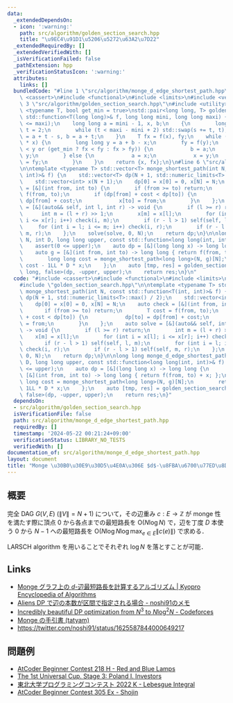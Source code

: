 ```yaml
---
data:
  _extendedDependsOn:
  - icon: ':warning:'
    path: src/algorithm/golden_section_search.hpp
    title: "\u9EC4\u91D1\u5206\u5272\u63A2\u7D22"
  _extendedRequiredBy: []
  _extendedVerifiedWith: []
  _isVerificationFailed: false
  _pathExtension: hpp
  _verificationStatusIcon: ':warning:'
  attributes:
    links: []
  bundledCode: "#line 1 \"src/algorithm/monge_d_edge_shortest_path.hpp\"\n#include\
    \ <cassert>\n#include <functional>\n#include <limits>\n#include <vector>\n#line\
    \ 3 \"src/algorithm/golden_section_search.hpp\"\n#include <utility>\n\ntemplate\
    \ <typename T, bool get_min = true>\nstd::pair<long long, T> golden_section_search(const\
    \ std::function<T(long long)>& f, long long mini, long long maxi) {\n    assert(mini\
    \ <= maxi);\n    long long a = mini - 1, x, b;\n    {\n        long long s = 1,\
    \ t = 2;\n        while (t < maxi - mini + 2) std::swap(s += t, t);\n        x\
    \ = a + t - s, b = a + t;\n    }\n    T fx = f(x), fy;\n    while (a + b != 2\
    \ * x) {\n        long long y = a + b - x;\n        fy = f(y);\n        if (maxi\
    \ < y or (get_min ? fx < fy : fx > fy)) {\n            b = a;\n            a =\
    \ y;\n        } else {\n            a = x;\n            x = y;\n            fx\
    \ = fy;\n        }\n    }\n    return {x, fx};\n}\n#line 6 \"src/algorithm/monge_d_edge_shortest_path.hpp\"\
    \n\ntemplate <typename T> std::vector<T> monge_shortest_path(int N, const std::function<T(int,\
    \ int)>& f) {\n    std::vector<T> dp(N + 1, std::numeric_limits<T>::max() / 2);\n\
    \    std::vector<int> x(N + 1);\n    dp[0] = x[0] = 0, x[N] = N;\n    auto check\
    \ = [&](int from, int to) {\n        if (from >= to) return;\n        T cost =\
    \ f(from, to);\n        if (dp[from] + cost < dp[to]) {\n            dp[to] =\
    \ dp[from] + cost;\n            x[to] = from;\n        }\n    };\n    auto solve\
    \ = [&](auto&& self, int l, int r) -> void {\n        if (l >= r) return;\n  \
    \      int m = (l + r) >> 1;\n        x[m] = x[l];\n        for (int i = x[l];\
    \ i <= x[r]; i++) check(i, m);\n        if (r - l > 1) self(self, l, m);\n   \
    \     for (int i = l; i <= m; i++) check(i, r);\n        if (r - l > 1) self(self,\
    \ m, r);\n    };\n    solve(solve, 0, N);\n    return dp;\n}\n\nlong long monge_d_edge_shortest_path(int\
    \ N, int D, long long upper, const std::function<long long(int, int)>& f) {\n\
    \    assert(0 <= upper);\n    auto dp = [&](long long x) -> long long {\n    \
    \    auto g = [&](int from, int to) -> long long { return f(from, to) + x; };\n\
    \        long long cost = monge_shortest_path<long long>(N, g)[N];\n        return\
    \ cost - 1LL * D * x;\n    };\n    auto [tmp, res] = golden_section_search<long\
    \ long, false>(dp, -upper, upper);\n    return res;\n}\n"
  code: "#include <cassert>\n#include <functional>\n#include <limits>\n#include <vector>\n\
    #include \"golden_section_search.hpp\"\n\ntemplate <typename T> std::vector<T>\
    \ monge_shortest_path(int N, const std::function<T(int, int)>& f) {\n    std::vector<T>\
    \ dp(N + 1, std::numeric_limits<T>::max() / 2);\n    std::vector<int> x(N + 1);\n\
    \    dp[0] = x[0] = 0, x[N] = N;\n    auto check = [&](int from, int to) {\n \
    \       if (from >= to) return;\n        T cost = f(from, to);\n        if (dp[from]\
    \ + cost < dp[to]) {\n            dp[to] = dp[from] + cost;\n            x[to]\
    \ = from;\n        }\n    };\n    auto solve = [&](auto&& self, int l, int r)\
    \ -> void {\n        if (l >= r) return;\n        int m = (l + r) >> 1;\n    \
    \    x[m] = x[l];\n        for (int i = x[l]; i <= x[r]; i++) check(i, m);\n \
    \       if (r - l > 1) self(self, l, m);\n        for (int i = l; i <= m; i++)\
    \ check(i, r);\n        if (r - l > 1) self(self, m, r);\n    };\n    solve(solve,\
    \ 0, N);\n    return dp;\n}\n\nlong long monge_d_edge_shortest_path(int N, int\
    \ D, long long upper, const std::function<long long(int, int)>& f) {\n    assert(0\
    \ <= upper);\n    auto dp = [&](long long x) -> long long {\n        auto g =\
    \ [&](int from, int to) -> long long { return f(from, to) + x; };\n        long\
    \ long cost = monge_shortest_path<long long>(N, g)[N];\n        return cost -\
    \ 1LL * D * x;\n    };\n    auto [tmp, res] = golden_section_search<long long,\
    \ false>(dp, -upper, upper);\n    return res;\n}"
  dependsOn:
  - src/algorithm/golden_section_search.hpp
  isVerificationFile: false
  path: src/algorithm/monge_d_edge_shortest_path.hpp
  requiredBy: []
  timestamp: '2024-05-22 00:21:24+09:00'
  verificationStatus: LIBRARY_NO_TESTS
  verifiedWith: []
documentation_of: src/algorithm/monge_d_edge_shortest_path.hpp
layout: document
title: "Monge \u30B0\u30E9\u30D5\u4E0A\u306E $d$-\u8FBA\u6700\u77ED\u8DEF\u9577"
---
```


## 概要

完全 DAG $G(V, E)\ (\|V\| = N + 1)$ について，その辺重み $c : E \to \mathbb{Z}$ が monge 性を満たす際に頂点 $0$ から各点までの最短路長を $\mathrm{O}(N \log N)$ で，辺を丁度 $D$ 本使う $0$ から $N - 1$ への最短路長を $\mathrm{O}(N \log N \log \max_{e \in E} \|c(e)\|)$ で求める．

LARSCH algorithm を用いることでそれぞれ $\log N$ を落とすことが可能．

## Links
- [Monge グラフ上の $d$-辺最短路長を計算するアルゴリズム \| Kyopro Encyclopedia of Algorithms](https://noshi91.github.io/algorithm-encyclopedia/d-edge-shortest-path-monge)
- [Aliens DP で辺の本数が区間で指定される場合 - noshi91のメモ](https://noshi91.hatenablog.com/entry/2022/01/13/001217)
- [Incredibly beautiful DP optimization from $N^3$ to $N \log^2 N$ - Codeforces](https://codeforces.com/blog/entry/49691)
- [Monge の手引書 (tatyam)](https://speakerdeck.com/tatyam_prime/monge-noshou-yin-shu)
- https://twitter.com/noshi91/status/1625587844000649217

## 問題例
- [AtCoder Beginner Contest 218 H - Red and Blue Lamps](https://atcoder.jp/contests/abc218/tasks/abc218_h)
- [The 1st Universal Cup. Stage 3: Poland I. Investors](https://qoj.ac/contest/1103/problem/5507?v=1)
- [東北大学プログラミングコンテスト 2022 K - Lebesgue Integral](https://atcoder.jp/contests/tupc2022/tasks/tupc2022_k)
- [AtCoder Beginner Contest 305 Ex - Shojin](https://atcoder.jp/contests/abc305/tasks/abc305_h)